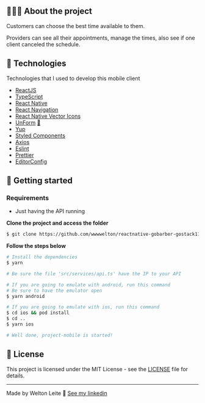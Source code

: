 ## 💇🏻‍♂️ About the project

Customers can choose the best time available to them.

Providers can see all their appointments, manage the times, also see if one client canceled the schedule.

## 🚀 Technologies

Technologies that I used to develop this mobile client

- [ReactJS](https://reactjs.org/)
- [TypeScript](https://www.typescriptlang.org/)
- [React Native](https://reactnative.dev/)
- [React Navigation](https://reactnavigation.org/)
- [React Native Vector Icons](https://github.com/oblador/react-native-vector-icons)
- [UnForm](https://unform.dev/) [💜](https://rocketseat.com.br/)
- [Yup](https://github.com/jquense/yup)
- [Styled Components](https://styled-components.com/)
- [Axios](https://github.com/axios/axios)
- [Eslint](https://eslint.org/)
- [Prettier](https://prettier.io/)
- [EditorConfig](https://editorconfig.org/)

## 📱 Getting started

### Requirements

- Just having the API running

**Clone the project and access the folder**

```bash
$ git clone https://github.com/wwwwelton/reactnative-gobarber-gostack11 && cd reactnative-gobarber-gostack11
```

**Follow the steps below**

```bash
# Install the dependencies
$ yarn

# Be sure the file 'src/services/api.ts' have the IP to your API

# If you are going to emulate with android, run this command
# Be sure to have the emulator open
$ yarn android

# If you are going to emulate with ios, run this command
$ cd ios && pod install
$ cd ..
$ yarn ios

# Well done, project-mobile is started!
```

## 📝 License

This project is licensed under the MIT License - see the [LICENSE](LICENSE) file for details.

---

Made by Welton Leite 👋 [See my linkedin](https://www.linkedin.com/in/welton-leite-b3492985/)

